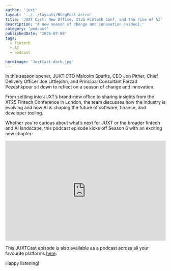 ```yaml
---
author: 'juxt'
layout: '../../layouts/BlogPost.astro'
title: 'JUXT Cast: New Office, XT25 Fintech Conf, and the rise of AI'
description: 'A new season of change and innovation [video].'
category: 'podcast'
publishedDate: '2025-07-08'
tags:
  - fintech
  - AI
  - podcast

heroImage: 'JuxtCast-dark.jpg'
---
```


In this season opener, JUXT CTO Malcolm Sparks, CEO Jon Pither, Chief Delivery Officer Joe Littlejohn, and Principal Consultant Farzad Pezeshkpour sit down to reflect on a season of change and innovation.

From settling into JUXT’s brand-new office to sharing insights from the XT25 Fintech Conference in London, the team discusses how the industry is evolving and how AI is shaping the future of software, finance, and developer tooling.

Whether you're curious about what’s next for JUXT or the broader fintech and AI landscape, this podcast episode kicks off Season 6 with an exciting new chapter:

<iframe width="100%" height="315" src="https://www.youtube.com/embed/JMm90hB4IWo?si=4wj6S8i3TKQDtBNI" title="YouTube video player" frameborder="0" allow="accelerometer; autoplay; clipboard-write; encrypted-media; gyroscope; picture-in-picture; web-share" referrerpolicy="strict-origin-when-cross-origin" allowfullscreen></iframe>

This JUXTCast episode is also available as a podcast across all your favourite platforms [here](https://pnc.st/s/juxt-cast/f6fa4e8a/juxtcast-s6e1-new-office-xt25-fintech-conf-and-the-rise-of-ai).

Happy listening!
